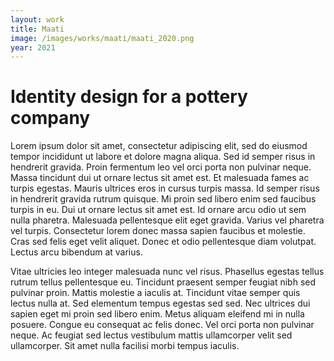 ```yaml
---
layout: work
title: Maati
image: /images/works/maati/maati_2020.png
year: 2021
---
```

# Identity design for a pottery company
Lorem ipsum dolor sit amet, consectetur adipiscing elit, sed do eiusmod tempor incididunt ut labore et dolore magna aliqua. Sed id semper risus in hendrerit gravida. Proin fermentum leo vel orci porta non pulvinar neque. Massa tincidunt dui ut ornare lectus sit amet est. Et malesuada fames ac turpis egestas. Mauris ultrices eros in cursus turpis massa. Id semper risus in hendrerit gravida rutrum quisque. Mi proin sed libero enim sed faucibus turpis in eu. Dui ut ornare lectus sit amet est. Id ornare arcu odio ut sem nulla pharetra. Malesuada pellentesque elit eget gravida. Varius vel pharetra vel turpis. Consectetur lorem donec massa sapien faucibus et molestie. Cras sed felis eget velit aliquet. Donec et odio pellentesque diam volutpat. Lectus arcu bibendum at varius.

Vitae ultricies leo integer malesuada nunc vel risus. Phasellus egestas tellus rutrum tellus pellentesque eu. Tincidunt praesent semper feugiat nibh sed pulvinar proin. Mattis molestie a iaculis at. Tincidunt vitae semper quis lectus nulla at. Sed elementum tempus egestas sed sed. Nec ultrices dui sapien eget mi proin sed libero enim. Metus aliquam eleifend mi in nulla posuere. Congue eu consequat ac felis donec. Vel orci porta non pulvinar neque. Ac feugiat sed lectus vestibulum mattis ullamcorper velit sed ullamcorper. Sit amet nulla facilisi morbi tempus iaculis.

